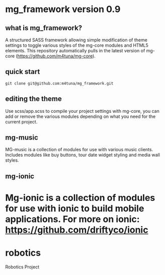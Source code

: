 # mg_framework version 0.9

## what is mg_framework?

A structured SASS framework allowing simple modification of theme settings to toggle various styles of the mg-core modules and HTML5 elements. This repository automatically pulls in the latest version of mg-core (https://github.com/m4tuna/mg-core).
  
## quick start
`git clone git@github.com:m4tuna/mg_framework.git`

## editing the theme

Use scss/app.scss to compile your project settings with mg-core, you can add or remove the various modules depending on what you need for the current project. 

## mg-music

MG-music is a collection of modules for use with various music clients. Includes modules like buy buttons, tour date widget styling and media wall styles.

## mg-ionic

Mg-ionic is a collection of modules for use with ionic to build mobile applications. For more on ionic: https://github.com/driftyco/ionic
=======
# robotics
Robotics Project
